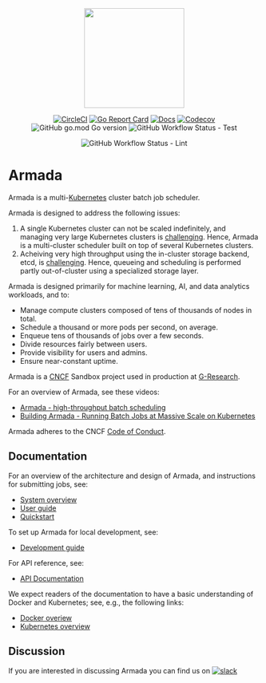 <div align="center">
<img src="./logo.svg" width="200"/>

<p>
    <a href="https://circleci.com/gh/armadaproject/armada"><img src="https://circleci.com/gh/helm/helm.svg?style=shield" alt="CircleCI"></a>
    <a href="https://goreportcard.com/report/github.com/armadaproject/armada"><img src="https://goreportcard.com/badge/github.com/armadaproject/armada" alt="Go Report Card"></a>
    <a href="https://armadaproject.io"><img src="https://img.shields.io/badge/GitBook-Docu-lightblue" alt="Docs"></a>
    <a href="https://app.codecov.io/github/armadaproject/armada"><img alt="Codecov" src="https://img.shields.io/codecov/c/github/armadaproject/armada"></a>
    <img alt="GitHub go.mod Go version" src="https://img.shields.io/github/go-mod/go-version/armadaproject/armada">
    <img alt="GitHub Workflow Status - Test" src="https://img.shields.io/github/actions/workflow/status/armadaproject/armada/test.yml?label=tests%20workflow"></p>
    <img alt="GitHub Workflow Status - Lint" src="https://img.shields.io/github/actions/workflow/status/armadaproject/armada/lint.yml?label=lint%20workflow">
</div>

# Armada

Armada is a multi-[Kubernetes](https://kubernetes.io/docs/concepts/overview/) cluster batch job scheduler.

Armada is designed to address the following issues:

1. A single Kubernetes cluster can not be scaled indefinitely, and managing very large Kubernetes clusters is [challenging](https://openai.com/blog/scaling-kubernetes-to-7500-nodes/). Hence, Armada is a multi-cluster scheduler built on top of several Kubernetes clusters.
2. Acheiving very high throughput using the in-cluster storage backend, etcd, is [challenging](https://etcd.io/docs/v3.5/op-guide/performance/). Hence, queueing and scheduling is performed partly out-of-cluster using a specialized storage layer.

Armada is designed primarily for machine learning, AI, and data analytics workloads, and to:

- Manage compute clusters composed of tens of thousands of nodes in total.
- Schedule a thousand or more pods per second, on average.
- Enqueue tens of thousands of jobs over a few seconds.
- Divide resources fairly between users.
- Provide visibility for users and admins.
- Ensure near-constant uptime.

Armada is a [CNCF](https://www.cncf.io/) Sandbox project used in production at [G-Research](https://www.gresearch.co.uk/).

For an overview of Armada, see these videos:

- [Armada - high-throughput batch scheduling](https://www.youtube.com/watch?v=FT8pXYciD9A)
- [Building Armada - Running Batch Jobs at Massive Scale on Kubernetes](https://www.youtube.com/watch?v=B3WPxw3OUl4)

Armada adheres to the CNCF [Code of Conduct](https://github.com/cncf/foundation/blob/master/code-of-conduct.md).

## Documentation

For an overview of the architecture and design of Armada, and instructions for submitting jobs, see:

- [System overview](./docs/design.md)
- [User guide](./docs/user.md)
- [Quickstart](./docs/quickstart/index.md)

To set up Armada for local development, see:

- [Development guide](./docs/development_guide.md)

For API reference, see:
- [API Documentation](./docs/api.md)

We expect readers of the documentation to have a basic understanding of Docker and Kubernetes; see, e.g., the following links:

- [Docker overiew](https://docs.docker.com/get-started/overview/)
- [Kubernetes overview](https://kubernetes.io/docs/concepts/overview/)

## Discussion

If you are interested in discussing Armada you can find us on  [![slack](https://img.shields.io/badge/slack-armada-brightgreen.svg?logo=slack)](https://cloud-native.slack.com/?redir=%2Farchives%2FC03T9CBCEMC)


